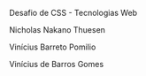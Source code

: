 Desafio de CSS - Tecnologias Web

Nicholas Nakano Thuesen

Vinícius Barreto Pomilio

Vinícius de Barros Gomes
